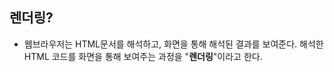 ## 렌더링?

- 웹브라우저는 HTML문서를 해석하고, 화면을 통해 해석된 결과를 보여준다.
  해석한 HTML 코드를 화면을 통해 보여주는 과정을 "**렌더링**"이라고 한다.
